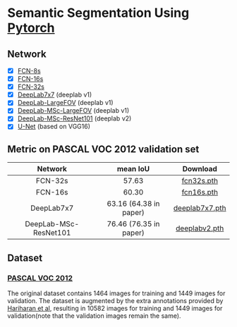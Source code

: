 # Semantic Segmentation Using [Pytorch](http://pytorch.org/)

## Network

- [x] [FCN-8s](https://arxiv.org/abs/1605.06211)
- [x] [FCN-16s](https://arxiv.org/abs/1605.06211)
- [x] [FCN-32s](https://arxiv.org/abs/1605.06211)
- [x] [DeepLab7x7](https://arxiv.org/abs/1412.7062) (deeplab v1)
- [x] [DeepLab-LargeFOV](https://arxiv.org/abs/1412.7062) (deeplab v1)
- [x] [DeepLab-MSc-LargeFOV](https://arxiv.org/abs/1412.7062) (deeplab v1)
- [x] [DeepLab-MSc-ResNet101](https://arxiv.org/abs/1606.00915) (deeplab v2)
- [x] [U-Net](https://arxiv.org/abs/1505.04597) (based on VGG16)
## Metric on PASCAL VOC 2012 validation set
Network|mean IoU|Download
:---:|:---:|:---:
FCN-32s|57.63|[fcn32s.pth](https://pan.baidu.com/s/1bpMzsOB)
FCN-16s|60.30|[fcn16s.pth](https://pan.baidu.com/s/1o8vEGdW)
DeepLab7x7|63.16 (64.38 in paper)|[deeplab7x7.pth](https://pan.baidu.com/s/1dFtUXqT)
DeepLab-MSc-ResNet101|76.46 (76.35 in paper)|[deeplabv2.pth](https://pan.baidu.com/s/1mhLQN92)

## Dataset

### [PASCAL VOC 2012](http://host.robots.ox.ac.uk/pascal/VOC/voc2012/#citation)
The original dataset contains 1464 images for training and 1449 images for validation. The dataset is augmented by the extra annotations provided by [Hariharan et al](http://home.bharathh.info/pubs/codes/SBD/download.html), resulting in 10582 images for training and 1449 images for validation(note that the validation images remain the same).
